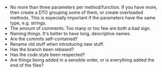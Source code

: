 - No more than three parameters per method/function. If you have more, then create a DTO grouping some of them, or create overloaded methods. This is especially important if the parameters have the same type, e.g. strings.
- The amount of comments: Too many or too few are both a bad sign.
- Naming things. It's better to have long, descriptive names.
- Are the commits self-contained?
- Rename old stuff when introducing new stuff.
- Has the branch been rebased?
- Has the code style been respected?
- Are things being added in a sensible order, or is everything added the end of the files?
